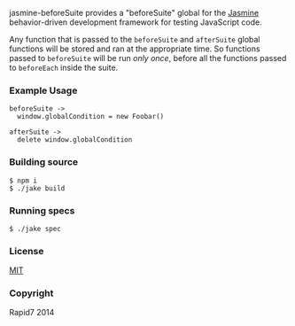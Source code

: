 jasmine-beforeSuite provides a "beforeSuite" global for the [Jasmine](http://jasmine.github.io/) behavior-driven development framework for testing JavaScript code.

Any function that is passed to the `beforeSuite` and `afterSuite` global functions will be stored and ran at the appropriate time. So functions passed to `beforeSuite` will be run *only once*, before all the functions passed to `beforeEach` inside the suite.

### Example Usage

    beforeSuite ->
      window.globalCondition = new Foobar()

    afterSuite ->
      delete window.globalCondition

### Building source

    $ npm i
    $ ./jake build

### Running specs

    $ ./jake spec

### License

[MIT](http://en.wikipedia.org/wiki/MIT_License)

### Copyright

Rapid7 2014
